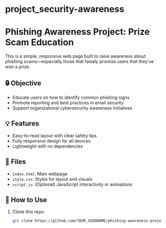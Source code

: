 # project_security-awareness
# Phishing Awareness Project: Prize Scam Education

This is a simple, responsive web page built to raise awareness about phishing scams—especially those that falsely promise users that they've won a prize.

## 🔒 Objective

- Educate users on how to identify common phishing signs
- Promote reporting and best practices in email security
- Support organizational cybersecurity awareness initiatives

## 💡 Features

- Easy-to-read layout with clear safety tips
- Fully responsive design for all devices
- Lightweight with no dependencies

## 📁 Files

- `index.html`: Main webpage
- `style.css`: Styles for layout and visuals
- `script.js`: (Optional) JavaScript interactivity or animations

## 🚀 How to Use

1. Clone this repo:
   ```bash
   git clone https://github.com/YOUR_USERNAME/phishing-awareness-project.git
